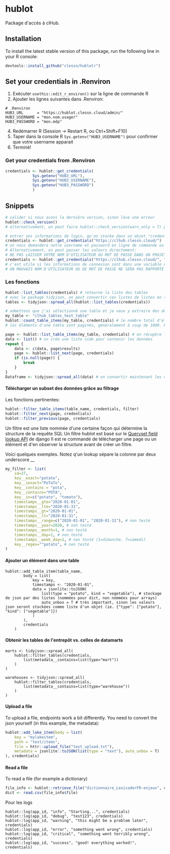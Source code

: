 # hublot

Package d'accès à clHub.

## Installation

To install the latest stable version of this package, run the following line in your R console:

```R
devtools::install_github("clessn/hublotr")
```

## Set your credentials in .Renviron

1. Exécuter `usethis::edit_r_environ()` sur la ligne de commande R
2. Ajouter les lignes suivantes dans .Renviron:
```
# .Renviron
HUB3_URL      = "https://hublot.clessn.cloud/admin/"
HUB3_USERNAME = "mon.nom.usager"
HUB3_PASSWORD = "mon.mdp"
```
4. Redémarrer R (Session -> Restart R, ou Ctrl+Shift+F10)
5. Taper dans la console R `Sys.getenv("HUB3_USERNAME")` pour confirmer que votre username apparait
7. Terminé!

### Get your credentials from .Renviron

```R
credentials <- hublot::get_credentials(
            Sys.getenv("HUB3_URL"), 
            Sys.getenv("HUB3_USERNAME"), 
            Sys.getenv("HUB3_PASSWORD")
            )
```

## Snippets

```R
# valider si nous avons la dernière version, sinon lève une erreur
hublot::check_version()
# alternativement, on peut faire hublot::check_version(warn_only = T) pour simplement lever un avertissement

# entrer ses informations de login, qu'on stocke dans un objet "credentials"
credentials <- hublot::get_credentials("https://clhub.clessn.cloud/")
# on nous demandera notre username et password en ligne de commande ou dans une fenêtre si sur RStudio
# Alternativement, on peut passer les valeurs directement:
# NE PAS LAISSER VOTRE NOM D'UTILISATEUR OU MOT DE PASSE DANS UN PROJET GIT
credentials <- hublot::get_credentials("https://clhub.clessn.cloud/", "admin", "motdepasse")
# c'est utile si les informations de connexion sont dans une variable d'environnement, qu'on peut alors récupérer comme suit: username <- Sys.getenv("hublot_USERNAME")
# UN MAUVAIS NOM D'UTILISATEUR OU DE MOT DE PASSE NE SERA PAS RAPPORTÉ AVANT UNE PREMIÈRE UTILISATION DE FONCTION
```

### Les fonctions

```R
hublot::list_tables(credentials) # retourne la liste des tables
# avec le package tidyjson, on peut convertir ces listes de listes en tibble
tables <- tidyjson::spread_all(hublot::list_tables(credentials))

# admettons que j'ai sélectionné une table et je veux y extraire des données
my_table <- "clhub_tables_test_table"
hublot::count_table_items(my_table, credentials) # le nombre total d'éléments dans la table
# les éléments d'une table sont paginés, généralement à coup de 1000. Pour récupérer tous les éléments, on doit demander les données suivantes. On commence par une page, puis on demande une autre, jusqu'à ce que la page soit NULL

page <- hublot::list_table_items(my_table, credentials) # on récupère la première page et les informations pour les apges suivantes
data <- list() # on crée une liste vide pour contenir les données
repeat {
    data <- c(data, page$results)
    page <- hublot::list_next(page, credentials)
    if (is.null(page)) {
        break
    }
}
Dataframe <- tidyjson::spread_all(data) # on convertir maintenant les données en tibble
```

#### Télécharger un subset des données grâce au filtrage

Les fonctions pertinentes:

```R
hublot::filter_table_items(table_name, credentials, filter)
hublot::filter_next(page, credentials)
hublot::filter_previous(page, credentials)
```

Un filtre est une liste nommée d'une certaine façon qui détermine la structure de la requête SQL
Un filtre hublot est basé sur le [Queryset field lookup API](https://docs.djangoproject.com/en/4.0/ref/models/querysets/#field-lookups-1) de django
Il est re commandé de télécharger une page ou un élément et d'en observer la structure avant de créer un filtre.

Voici quelques exemples. Notez q'un lookup sépare la colonne par deux underscore __
```R
my_filter <- list(
    id=27,
    key__exact="potato",
    key__iexact="PoTaTo",
    key__contains = "pota",
    key__contains="POTA",
    key__in=c("potato", "tomato"),
    timestamps__gte="2020-01-01",
    timestamps__lte="2020-01-31",
    timestamps__gt="2020-01-01",
    timestamps__lt="2020-01-31",
    timestamps__range=c("2020-01-01", "2020-01-31"), # non testé
    timestamps__year=2020, # non testé
    timestamps__month=1, # non testé
    timestamps__day=1, # non testé
    timestamps__week_day=1, # non testé (1=dimanche, 7=samedi)
    key__regex="^potato", # non testé
)
```

#### Ajouter un élément dans une table

```
hublot::add_table_item(table_name,
        body = list(
            key = key,
            timestamps <- "2020-01-01",
            data = jsonlite::toJSON(
                list(type = "potato", kind = "vegetable"), # stockage de json par des listes (nommées pour dict, non nommées pour arrays)
                auto_unbox = T # très important, sinon les valeurs json seront stockées comme liste d'un objet (ie. {"type": ["potato"], "kind": ["vegetable"]})
            )
        ),
        credentials
    )
```

#### Obtenir les tables de l'entrepôt vs. celles de datamarts

```
marts <- tidyjson::spread_all(
    hublot::filter_tables(credentials,
        list(metadata__contains=list(type="mart"))
    )
)

warehouses <- tidyjson::spread_all(
    hublot::filter_tables(credentials,
        list(metadata__contains=list(type="warehouse"))
    )
)
```

#### Upload a file

To upload a file, endpoints work a bit differently. You need to convert the json yourself (in this example, the metadata):

```R
hublot::add_lake_item(body = list(
    key = "mylakeitem",
    path = "test/items",
    file = httr::upload_file("test_upload.txt"),
    metadata = jsonlite::toJSON(list(type = "text"), auto_unbox = T)
), credentials)
```

#### Read a file

To read a file (for example a dictionary)

```R
file_info <- hublot::retrieve_file("dictionnaire_LexicoderFR-enjeux", credentials)
dict <- read.csv(file_info$file)
```

Pour les logs

```
hublot::log(app_id, "info", "Starting...", credentials)
hublot::log(app_id, "debug", "test123", credentials)
hublot::log(app_id, "warning", "this might be a problem later", credentials)
hublot::log(app_id, "error", "something went wrong", credentials)
hublot::log(app_id, "critical", "something went terribly wrong", credentials)
hublot::log(app_id, "success", "good! everything worked!", credentials)
```
